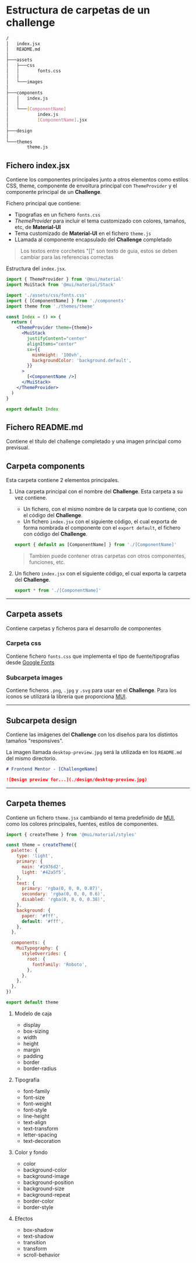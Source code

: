 # Estructura de carpetas de un challenge

```bash
/
│   index.jsx
│   README.md
│
├───assets
│   ├───css
│   │       fonts.css
│   │
│   └───images
│
├───components
│   │   index.js
│   │
│   └───[ComponentName]
│           index.js
│           [ComponentName].jsx
│
├───design
│
└───themes
        theme.js
```

## Fichero index.jsx

Contiene los componentes principales junto a otros elementos como estilos CSS, theme, componente de envoltura principal con `ThemeProvider` y el componente principal de un **Challenge**.

Fichero principal que contiene:

- Tipografias en un fichero `fonts.css`
- _ThemeProvider_ para incluir el tema customizado con colores, tamaños, etc, de **Material-UI**
- Tema customizado de **Material-UI** en el fichero `theme.js`
- LLamada al componente encapsulado del **Challenge** completado

> Los textos entre corchetes "[]" son texto de guia, estos se deben cambiar para las referencias correctas

Estructura del `index.jsx`.

```jsx
import { ThemeProvider } from '@mui/material'
import MuiStack from '@mui/material/Stack'

import './assets/css/fonts.css'
import { [ComponentName] } from './components'
import theme from './themes/theme'

const Index = () => {
  return (
    <ThemeProvider theme={theme}>
      <MuiStack
        justifyContent="center"
        alignItems="center"
        sx={{
          minHeight: '100vh',
          backgroundColor: 'background.default',
        }}
      >
        [<ComponentName />]
      </MuiStack>
    </ThemeProvider>
  )
}

export default Index

```

## Fichero README.md

Contiene el título del challenge completado y una imagen principal como previsual.

## Carpeta components

Esta carpeta contiene 2 elementos principales.

1. Una carpeta principal con el nombre del **Challenge**. Esta carpeta a su vez contiene.

   - Un fichero, con el mismo nombre de la carpeta que lo contiene, con el código del **Challenge**.
   - Un fichero `index.jsx` con el siguiente código, el cual exporta de forma nombrada el componente con el `export default`, el fichero con código del **Challenge**.

   ```jsx
   export { default as [ComponentName] } from './[ComponentName]'
   ```

   > Tambien puede contener otras carpetas con otros componentes, funciones, etc.

2. Un fichero `index.jsx` con el siguiente código, el cual exporta la carpeta del **Challenge**.

   ```jsx
   export * from './[ComponentName]'
   ```

---

## Carpeta assets

Contiene carpetas y ficheros para el desarrollo de componentes

### Carpeta css

Contiene fichero `fonts.css` que implementa el tipo de fuente/tipografías desde [Google Fonts](https://fonts.google.com/)

### Subcarpeta images

Contiene ficheros `.png`, `.jpg` y `.svg` para usar en el **Challenge**. Para los iconos se utilizará la librería que proporciona [MUI](https://mui.com/material-ui/material-icons/).

---

## Subcarpeta design

Contiene las imágenes del **Challenge** con los diseños para los distintos tamaños "responsives".

La imagen llamada `desktop-preview.jpg` será la utilizada en los `README.md` del mismo directorio.

```md
# Frontend Mentor - [ChallengeName]

![Design preview for...](./design/desktop-preview.jpg)
```

---

## Carpeta themes

Contiene un fichero `theme.jsx` cambiando el tema predefinido de [MUI](<[https://](https://mui.com/material-ui/customization/default-theme/)>), como los colores principales, fuentes, estilos de componentes.

```jsx
import { createTheme } from '@mui/material/styles'

const theme = createTheme({
  palette: {
    type: 'light',
    primary: {
      main: '#1976d2',
      light: '#42a5f5',
    },
    text: {
      primary: 'rgba(0, 0, 0, 0.87)',
      secondary: 'rgba(0, 0, 0, 0.6)',
      disabled: 'rgba(0, 0, 0, 0.38)',
    },
    background: {
      paper: '#fff',
      default: '#fff',
    },
  },

  components: {
    MuiTypography: {
      styleOverrides: {
        root: {
          fontFamily: 'Roboto',
        },
      },
    },
  },
})

export default theme
```

1. Modelo de caja

   - display
   - box-sizing
   - width
   - height
   - margin
   - padding
   - border
   - border-radius

2. Tipografía

   - font-family
   - font-size
   - font-weight
   - font-style
   - line-height
   - text-align
   - text-transform
   - letter-spacing
   - text-decoration

3. Color y fondo

   - color
   - background-color
   - background-image
   - background-position
   - background-size
   - background-repeat
   - border-color
   - border-style

4. Efectos
   - box-shadow
   - text-shadow
   - transition
   - transform
   - scroll-behavior
